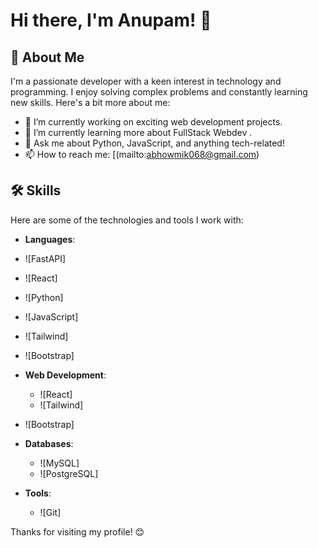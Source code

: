 # Hi there, I'm Anupam! 👋

## 🚀 About Me
I'm a passionate developer with a keen interest in technology and programming. I enjoy solving complex problems and constantly learning new skills. Here's a bit more about me:

- 🔭 I’m currently working on exciting web development projects.
- 🌱 I’m currently learning more about FullStack Webdev .
- 💬 Ask me about Python, JavaScript, and anything tech-related!
- 📫 How to reach me: [(mailto:abhowmik068@gmail.com)

## 🛠️ Skills
Here are some of the technologies and tools I work with:

- **Languages**:
- ![FastAPI]
- ![React]
- ![Python]
- ![JavaScript]
- ![Tailwind]
- ![Bootstrap]


- **Web Development**: 
  - ![React]
  - ![Tailwind]
- ![Bootstrap]


- **Databases**: 
  - ![MySQL]
  - ![PostgreSQL]


- **Tools**: 
  - ![Git]


Thanks for visiting my profile! 😊

